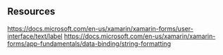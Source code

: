 ﻿

## Resources
 https://docs.microsoft.com/en-us/xamarin/xamarin-forms/user-interface/text/label
    https://docs.microsoft.com/en-us/xamarin/xamarin-forms/app-fundamentals/data-binding/string-formatting